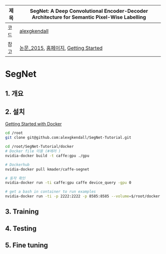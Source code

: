 |제목|SegNet: A Deep Convolutional Encoder-Decoder Architecture for Semantic Pixel-Wise Labelling|
|-|-|
|코드|[alexgkendall](https://github.com/alexgkendall/caffe-segnet)|
|참고|[논문_2015](https://arxiv.org/abs/1511.00561), [홈페이지](http://mi.eng.cam.ac.uk/projects/segnet/), [Getting Started](http://mi.eng.cam.ac.uk/projects/segnet/tutorial.html)|

# SegNet

## 1. 개요 

## 2. 설치 

[Getting Started with Docker](https://github.com/alexgkendall/SegNet-Tutorial)

```bash
cd /root
git clone git@github.com:alexgkendall/SegNet-Tutorial.git

cd /root/SegNet-Tutorial/docker 
# Docker file 이용 (#에러 )
nvidia-docker build -t caffe:gpu ./gpu  

# Dockerhub
nvidia-docker pull kmader/caffe-segnet

# 동작 확인 
nvidia-docker run -ti caffe:gpu caffe device_query -gpu 0

# get a bash in container to run examples
nvidia-docker run -ti -p 2222:2222 -p 8585:8585 --volume=$/root/docker:/root --name 'segnet' caffe:gpu /bin/bash

```




## 3. Training

## 4. Testing 

## 5. Fine tuning  





